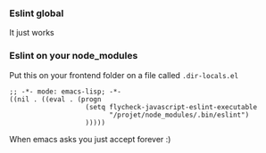 ### Eslint global

It just works

### Eslint on your node_modules

Put this on your frontend folder on a file called `.dir-locals.el`

```
;; -*- mode: emacs-lisp; -*-
((nil . ((eval . (progn
                   (setq flycheck-javascript-eslint-executable
                         "/projet/node_modules/.bin/eslint")
                   )))))
```

When emacs asks you just accept forever :)
